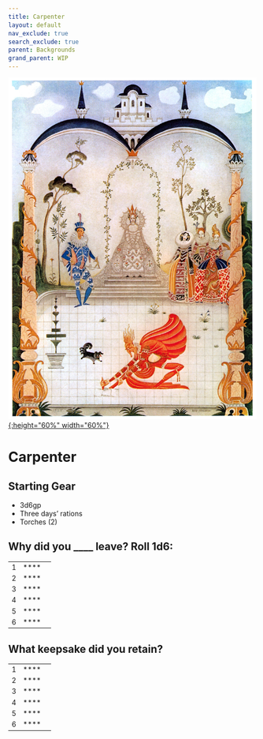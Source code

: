 ```yaml
---
title: Carpenter
layout: default
nav_exclude: true
search_exclude: true
parent: Backgrounds
grand_parent: WIP
---
```


[![Alt text](/img/backgrounds/carpenter.jpg "East of the Sun and West of the Moon, illustrated by Kay Nielsen"){:height="60%" width="60%"}](/img/backgrounds/carpenter.jpg)

# Carpenter

## Starting Gear

- 3d6gp
- Three days’ rations
- Torches (2)


## Why did you ____ leave? Roll 1d6:


|      |      |      |
| ---- | ---- | ---- |
| 1    |**** |      |
| 2    |**** |      |
| 3    |**** |      |
| 4    |**** |      |
| 5    |**** |      |
| 6    |**** |      |

## What keepsake did you retain?


|      |      |      |
| ---- | ---- | ---- |
| 1    |**** |      |
| 2    |**** |      |
| 3    |**** |      |
| 4    |**** |      |
| 5    |**** |      |
| 6    |**** |      |

